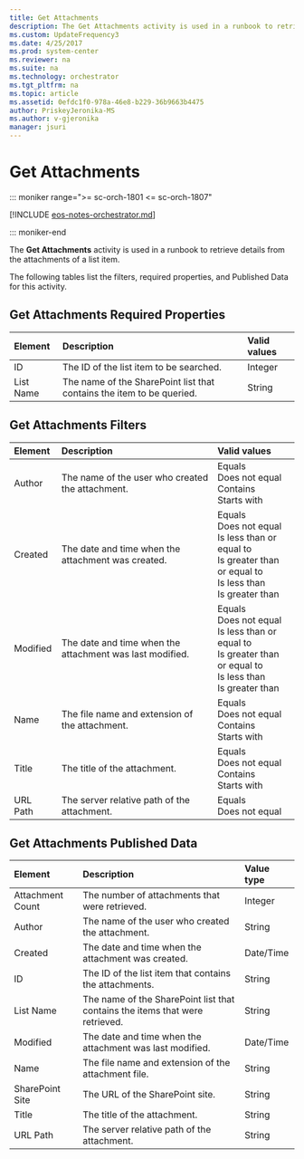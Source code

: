 ```yaml
---
title: Get Attachments
description: The Get Attachments activity is used in a runbook to retrieve details from the attachments of a list item.
ms.custom: UpdateFrequency3
ms.date: 4/25/2017
ms.prod: system-center
ms.reviewer: na
ms.suite: na
ms.technology: orchestrator
ms.tgt_pltfrm: na
ms.topic: article
ms.assetid: 0efdc1f0-978a-46e8-b229-36b9663b4475
author: PriskeyJeronika-MS
ms.author: v-gjeronika
manager: jsuri
---
```


# Get Attachments

::: moniker range=">= sc-orch-1801 <= sc-orch-1807"

[!INCLUDE [eos-notes-orchestrator.md](../includes/eos-notes-orchestrator.md)]

::: moniker-end

The **Get Attachments** activity is used in a runbook to retrieve details from the attachments of a list item.

The following tables list the filters, required properties, and Published Data for this activity.

## Get Attachments Required Properties

| **Element** | **Description**   | **Valid values** |
|:---|:---|:---|
| ID   | The ID of the list item to be searched.   | Integer   |
| List Name   | The name of the SharePoint list that contains the item to be queried. | String   |

## Get Attachments Filters

| **Element** | **Description**   | **Valid values**   |
|:---|:---|:---|
| Author   | The name of the user who created the attachment.   | Equals<br>Does not equal<br>Contains<br>Starts with   |
| Created   | The date and time when the attachment was created.   | Equals<br>Does not equal<br>Is less than or equal to<br>Is greater than or equal to<br>Is less than<br>Is greater than |
| Modified   | The date and time when the attachment was last modified. | Equals<br>Does not equal<br>Is less than or equal to<br>Is greater than or equal to<br>Is less than<br>Is greater than |
| Name   | The file name and extension of the attachment.   | Equals<br>Does not equal<br>Contains<br>Starts with   |
| Title   | The title of the attachment.   | Equals<br>Does not equal<br>Contains<br>Starts with   |
| URL Path   | The server relative path of the attachment.   | Equals<br>Does not equal   |

## Get Attachments Published Data

| **Element**   | **Description**   | **Value type** |
|:---|:---|:---|
| Attachment Count | The number of attachments that were retrieved.   | Integer   |
| Author   | The name of the user who created the attachment.   | String   |
| Created   | The date and time when the attachment was created.   | Date/Time   |
| ID   | The ID of the list item that contains the attachments.   | String   |
| List Name   | The name of the SharePoint list that contains the items that were retrieved. | String   |
| Modified   | The date and time when the attachment was last modified.   | Date/Time   |
| Name   | The file name and extension of the attachment file.   | String   |
| SharePoint Site  | The URL of the SharePoint site.   | String   |
| Title   | The title of the attachment.   | String   |
| URL Path   | The server relative path of the attachment.   | String   |
